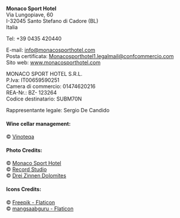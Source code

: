 **Monaco Sport Hotel**\
Via Lungopiave, 60\
I-32045 Santo Stefano di Cadore (BL)\
Italia

Tel: +39 0435 420440

E-mail: info@monacosporthotel.com\
Posta certificata: Monacosporthotel1.legalmail@confcommercio.com\
Sito web: www.monacosporthotel.com

MONACO SPORT HOTEL S.R.L.\
P.Iva: IT00659590251\
Camera di commercio: 01474620216\
REA-Nr.: BZ- 123264\
Codice destinatario: SUBM70N

Rappresentante legale: Sergio De Candido

#### Wine cellar management:

© [Vinoteqa](https://www.vinoteqa.com)

#### Photo Credits:

© [Monaco Sport Hotel](https://www.monacosporthotel.com)\
© [Record Studio](https://recordstudio.it/)\
© [Drei Zinnen Dolomites](https://www.dreizinnen.com/)

#### Icons Credits:

© [Freepik - Flaticon](https://www.flaticon.com/free-icons/)\
© [mangsaabguru - Flaticon](https://www.flaticon.com/free-icons/coooking)
